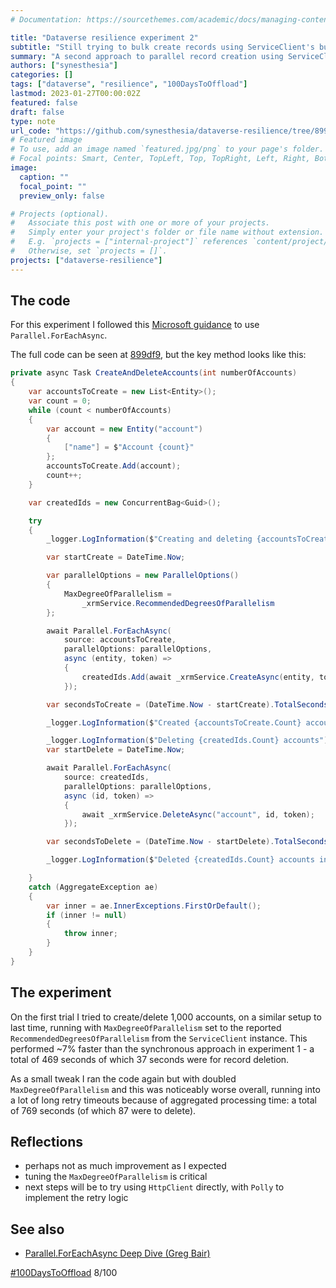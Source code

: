 ```yaml
---
# Documentation: https://sourcethemes.com/academic/docs/managing-content/

title: "Dataverse resilience experiment 2"
subtitle: "Still trying to bulk create records using ServiceClient's built-in retry logic, but using async"
summary: "A second approach to parallel record creation using ServiceClient but using Parallel.ForEachAsync"
authors: ["synesthesia"]
categories: []
tags: ["dataverse", "resilience", "100DaysToOffload"]
lastmod: 2023-01-27T00:00:02Z
featured: false
draft: false
type: note
url_code: "https://github.com/synesthesia/dataverse-resilience/tree/899df96aca3a21b1b000808e9b33d45d75f29e57"
# Featured image
# To use, add an image named `featured.jpg/png` to your page's folder.
# Focal points: Smart, Center, TopLeft, Top, TopRight, Left, Right, BottomLeft, Bottom, BottomRight.
image:
  caption: ""
  focal_point: ""
  preview_only: false

# Projects (optional).
#   Associate this post with one or more of your projects.
#   Simply enter your project's folder or file name without extension.
#   E.g. `projects = ["internal-project"]` references `content/project/deep-learning/index.md`.
#   Otherwise, set `projects = []`.
projects: ["dataverse-resilience"]
---
```

## The code

For this experiment I followed this [Microsoft guidance](https://learn.microsoft.com/en-us/power-apps/developer/data-platform/send-parallel-requests?tabs=sdk) to use `Parallel.ForEachAsync`.

The full code can be seen at [899df9](https://github.com/synesthesia/dataverse-resilience/tree/899df96aca3a21b1b000808e9b33d45d75f29e57), but the key method looks like this:

```csharp
private async Task CreateAndDeleteAccounts(int numberOfAccounts)
{
    var accountsToCreate = new List<Entity>();
    var count = 0;
    while (count < numberOfAccounts)
    {
        var account = new Entity("account")
        {
            ["name"] = $"Account {count}"
        };
        accountsToCreate.Add(account);
        count++;
    }

    var createdIds = new ConcurrentBag<Guid>();

    try
    {
        _logger.LogInformation($"Creating and deleting {accountsToCreate.Count} accounts");

        var startCreate = DateTime.Now;

        var parallelOptions = new ParallelOptions()
        {
            MaxDegreeOfParallelism =
                _xrmService.RecommendedDegreesOfParallelism
        };

        await Parallel.ForEachAsync(
            source: accountsToCreate,
            parallelOptions: parallelOptions,
            async (entity, token) =>
            {
                createdIds.Add(await _xrmService.CreateAsync(entity, token));
            });

        var secondsToCreate = (DateTime.Now - startCreate).TotalSeconds;

        _logger.LogInformation($"Created {accountsToCreate.Count} accounts in  {Math.Round(secondsToCreate)} seconds.");

        _logger.LogInformation($"Deleting {createdIds.Count} accounts");
        var startDelete = DateTime.Now;

        await Parallel.ForEachAsync(
            source: createdIds,
            parallelOptions: parallelOptions,
            async (id, token) =>
            {
                await _xrmService.DeleteAsync("account", id, token);
            });

        var secondsToDelete = (DateTime.Now - startDelete).TotalSeconds;

        _logger.LogInformation($"Deleted {createdIds.Count} accounts in {Math.Round(secondsToDelete)} seconds.");

    }
    catch (AggregateException ae)
    {
        var inner = ae.InnerExceptions.FirstOrDefault();
        if (inner != null)
        {
            throw inner;
        }
    }
}

```

## The experiment

On the first trial I tried to create/delete 1,000 accounts, on a similar setup to last time, running with `MaxDegreeOfParallelism` set to the reported `RecommendedDegreesOfParallelism` from the `ServiceClient` instance. This performed ~7% faster than the synchronous approach in experiment 1 - a total of 469 seconds of which 37 seconds were for record deletion. 

As a small tweak I ran the code again but with doubled `MaxDegreeOfParallelism` and this was noticeably worse overall, running into a lot of long retry timeouts because of aggregated processing time: a total of 769 seconds (of which 87 were to delete).

## Reflections

- perhaps not as much improvement as I expected
- tuning the `MaxDegreeOfParallelism`  is critical
- next steps will be to try using `HttpClient` directly, with `Polly` to implement the retry logic


## See also

- [Parallel.ForEachAsync Deep Dive (Greg Bair)](https://www.gregbair.dev/posts/parallel-foreachasync/)

[#100DaysToOffload](https://100daystooffload.com/) 8/100
